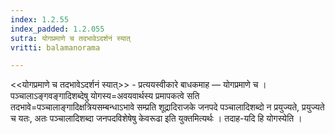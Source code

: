 ```yaml
---
index: 1.2.55
index_padded: 1.2.055
sutra: योगप्रमाणे च तदभावेऽदर्शनं स्यात्
vritti: balamanorama

---
```

<<योगप्रमाणे च तदभावेऽदर्शनं स्यात्>> - प्रत्ययस्वीकारे बाधकमाह — योगप्रमाणे च । पञ्चालाऽङ्गवङ्गादिशब्देषु योगस्य=अवयवार्थस्य प्रमापकत्वे सति तदभावे=पञ्चालाङ्गादिक्षत्रियसम्बन्धाऽभावे सम्प्रति शूद्रादिराजके जनपदे पञ्चालादिशब्दो न प्रयुज्यते, प्रयुज्यते च यतः, अतः पञ्चालादिशब्दा जनपदविशेषेषु केवरूढा इति युक्तमित्यर्थः । तदाह-यदि हि योगस्येति ।